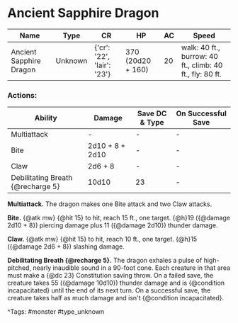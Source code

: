 # Ancient Sapphire Dragon

| Name | Type | CR | HP | AC | Speed |
|------|------|----|----|----|-------|
| Ancient Sapphire Dragon | Unknown | {'cr': '22', 'lair': '23'} | 370 (20d20 + 160) | 20 | walk: 40 ft., burrow: 40 ft., climb: 40 ft., fly: 80 ft. |

### Actions:

| Ability | Damage | Save DC & Type | On Successful Save |
|---------|--------|----------------|--------------------|
| Multiattack | - | - | - |
| Bite | 2d10 + 8 + 2d10 | - | - |
| Claw | 2d6 + 8 | - | - |
| Debilitating Breath {@recharge 5} | 10d10 | 23 | - |


**Multiattack.** The dragon makes one Bite attack and two Claw attacks.

**Bite.** {@atk mw} {@hit 15} to hit, reach 15 ft., one target. {@h}19 ({@damage 2d10 + 8}) piercing damage plus 11 ({@damage 2d10}) thunder damage.

**Claw.** {@atk mw} {@hit 15} to hit, reach 10 ft., one target. {@h}15 ({@damage 2d6 + 8}) slashing damage.

**Debilitating Breath {@recharge 5}.** The dragon exhales a pulse of high-pitched, nearly inaudible sound in a 90-foot cone. Each creature in that area must make a {@dc 23} Constitution saving throw. On a failed save, the creature takes 55 ({@damage 10d10}) thunder damage and is {@condition incapacitated} until the end of its next turn. On a successful save, the creature takes half as much damage and isn't {@condition incapacitated}.

^Tags: #monster #type_unknown
